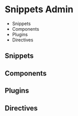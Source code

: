 # Snippets Admin

- Snippets
- Components
- Plugins
- Directives


## Snippets

## Components

## Plugins

## Directives

